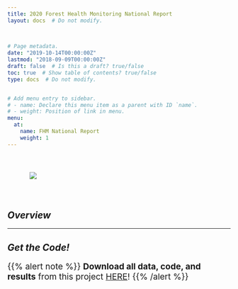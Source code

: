```yaml
---
title: 2020 Forest Health Monitoring National Report
layout: docs  # Do not modify.

  
  
# Page metadata.
date: "2019-10-14T00:00:00Z"
lastmod: "2018-09-09T00:00:00Z"
draft: false  # Is this a draft? true/false
toc: true  # Show table of contents? true/false
type: docs  # Do not modify.


# Add menu entry to sidebar.
# - name: Declare this menu item as a parent with ID `name`.
# - weight: Position of link in menu.
menu:
  at:
    name: FHM National Report
    weight: 1
---
```

<style>

p    {font-size: 19px;}

</style>

<img src="/img/ATC_Humpbackrocks.jpg" hspace = 50 vspace = 40>

## _**Overview**_
___



## _**Get the Code!**_  
{{% alert note %}}
**Download all data, code, and results** from this project <a href="https://github.com/hunter-stanke/2020_FHM_Chapter_code" target="_blank">HERE</a>!
{{% /alert %}}


